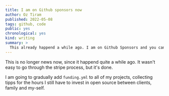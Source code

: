 ```yaml
---
title: I am on Github sponsors now
author: Oz Tiram
published: 2022-05-08
tags: github, code
public: yes
chronological: yes
kind: writing
summary: >
  This already happend a while ago. I am on Github Sponsors and you can support my opensource work.
---
```

This is no longer news now, since it happend quite a while ago. It wasn't easy to go through the stripe
process, but it's done.

I am going to gradually add `funding.yml` to all of my projects, collecting tipps for the hours I still have
to invest in open source between clients, family and my-self.
